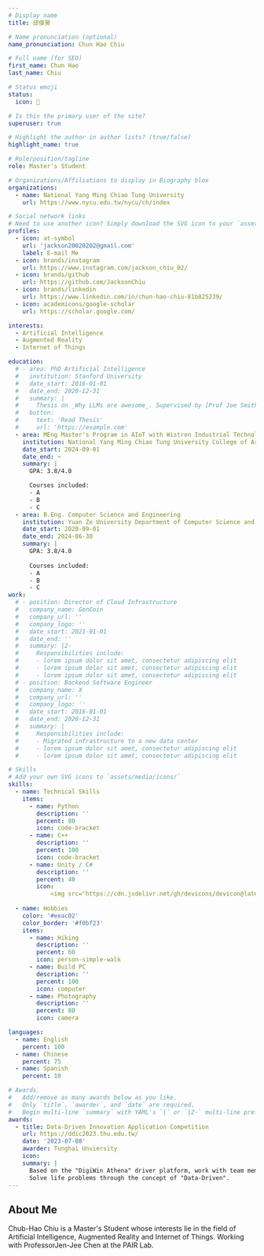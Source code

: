 ```yaml
---
# Display name
title: 邱俊昊

# Name pronunciation (optional)
name_pronunciation: Chun Hao Chiu

# Full name (for SEO)
first_name: Chun Hao
last_name: Chiu

# Status emoji
status:
  icon: 🤖

# Is this the primary user of the site?
superuser: true

# Highlight the author in author lists? (true/false)
highlight_name: true

# Role/position/tagline
role: Master's Student

# Organizations/Affiliations to display in Biography blox
organizations:
  - name: National Yang Ming Chiao Tung University
    url: https://www.nycu.edu.tw/nycu/ch/index

# Social network links
# Need to use another icon? Simply download the SVG icon to your `assets/media/icons/` folder.
profiles:
  - icon: at-symbol
    url: 'jackson20020202@gmail.com'
    label: E-mail Me
  - icon: brands/instagram
    url: https://www.instagram.com/jackson_chiu_02/
  - icon: brands/github
    url: https://github.com/JacksonChiu
  - icon: brands/linkedin
    url: https://www.linkedin.com/in/chun-hao-chiu-81b025239/
  - icon: academicons/google-scholar
    url: https://scholar.google.com/

interests:
  - Artificial Intelligence
  - Augmented Reality
  - Internet of Things

education:
  # - area: PhD Artificial Intelligence
  #   institution: Stanford University
  #   date_start: 2016-01-01
  #   date_end: 2020-12-31
  #   summary: |
  #     Thesis on _Why LLMs are awesome_. Supervised by [Prof Joe Smith](https://example.com). Presented papers at 5 IEEE conferences with the contributions being published in 2 Springer journals.
  #   button:
  #     text: 'Read Thesis'
  #     url: 'https://example.com'
  - area: MEng Master's Program in AIoT with Wistron Industrial Technology
    institution: National Yang Ming Chiao Tung University College of Artificial Intelligence
    date_start: 2024-09-01
    date_end: ~
    summary: |
      GPA: 3.8/4.0

      Courses included:
      - A
      - B
      - C
  - area: B.Eng. Computer Science and Engineering
    institution: Yuan Ze University Department of Computer Science and Engineering
    date_start: 2020-09-01
    date_end: 2024-06-30
    summary: |
      GPA: 3.8/4.0
      
      Courses included:
      - A
      - B
      - C
work:
  # - position: Director of Cloud Infrastructure
  #   company_name: GenCoin
  #   company_url: ''
  #   company_logo: ''
  #   date_start: 2021-01-01
  #   date_end: ''
  #   summary: |2-
  #     Responsibilities include:
  #     - lorem ipsum dolor sit amet, consectetur adipiscing elit
  #     - lorem ipsum dolor sit amet, consectetur adipiscing elit
  #     - lorem ipsum dolor sit amet, consectetur adipiscing elit
  # - position: Backend Software Engineer
  #   company_name: X
  #   company_url: ''
  #   company_logo: ''
  #   date_start: 2016-01-01
  #   date_end: 2020-12-31
  #   summary: |
  #     Responsibilities include:
  #     - Migrated infrastructure to a new data center
  #     - lorem ipsum dolor sit amet, consectetur adipiscing elit
  #     - lorem ipsum dolor sit amet, consectetur adipiscing elit

# Skills
# Add your own SVG icons to `assets/media/icons/`
skills:
  - name: Technical Skills
    items:
      - name: Python
        description: ''
        percent: 80
        icon: code-bracket
      - name: C++
        description: ''
        percent: 100
        icon: code-bracket
      - name: Unity / C#
        description: ''
        percent: 40
        icon: 
            <img src="https://cdn.jsdelivr.net/gh/devicons/devicon@latest/icons/unity/unity-original.svg" />
          
  - name: Hobbies
    color: '#eeac02'
    color_border: '#f0bf23'
    items:
      - name: Hiking
        description: ''
        percent: 60
        icon: person-simple-walk
      - name: Build PC
        description: ''
        percent: 100
        icon: computer
      - name: Photography
        description: ''
        percent: 80
        icon: camera

languages:
  - name: English
    percent: 100
  - name: Chinese
    percent: 75
  - name: Spanish
    percent: 10

# Awards.
#   Add/remove as many awards below as you like.
#   Only `title`, `awarder`, and `date` are required.
#   Begin multi-line `summary` with YAML's `|` or `|2-` multi-line prefix and indent 2 spaces below.
awards:
  - title: Data-Driven Innovation Application Competition
    url: https://ddic2023.thu.edu.tw/
    date: '2023-07-08'
    awarder: Tunghai Unviersity
    icon: 
    summary: |
      Based on the "DigiWin Athena" driver platform, work with team members to figure out how to
      Solve life problems through the concept of "Data-Driven".
---
```


## About Me

Chub-Hao Chiu is a Master's Student whose interests lie in the field of 
Artificial Intelligence, Augmented Reality and Internet of Things. 
Working with ProfessorJen-Jee Chen at the PAIR Lab.
